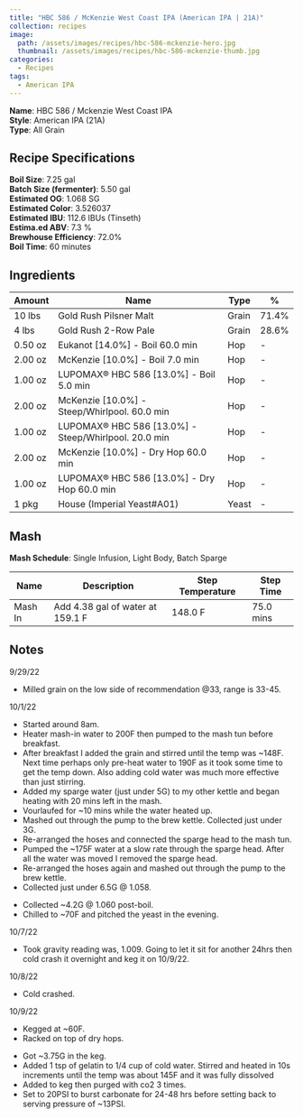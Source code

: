 ```yaml
---
title: "HBC 586 / McKenzie West Coast IPA (American IPA | 21A)"
collection: recipes
image:
  path: /assets/images/recipes/hbc-586-mckenzie-hero.jpg
  thumbnail: /assets/images/recipes/hbc-586-mckenzie-thumb.jpg
categories:
  - Recipes
tags:
  - American IPA
---
```


**Name**: HBC 586 / Mckenzie West Coast IPA<br />
**Style**: American IPA (21A)<br />
**Type**: All Grain

## Recipe Specifications

**Boil Size**: 7.25 gal<br />
**Batch Size (fermenter)**: 5.50 gal<br />
**Estimated OG**: 1.068 SG<br />
**Estimated Color**: 3.526037<br />
**Estimated IBU**: 112.6 IBUs (Tinseth)<br />
**Estima.ed ABV**: 7.3 %<br />
**Brewhouse Efficiency**: 72.0%<br />
**Boil Time**: 60 minutes<br />

## Ingredients

| Amount  | Name                                                 | Type  | %     |
| ------- | ---------------------------------------------------- | ----- | ----- |
| 10 lbs  | Gold Rush Pilsner Malt                               | Grain | 71.4% |
| 4 lbs   | Gold Rush 2-Row Pale                                 | Grain | 28.6% |
| 0.50 oz | Eukanot [14.0%] - Boil 60.0 min                      | Hop   | -     |
| 2.00 oz | McKenzie [10.0%] - Boil 7.0 min                      | Hop   | -     |
| 1.00 oz | LUPOMAX® HBC 586 [13.0%] - Boil 5.0 min              | Hop   | -     |
| 2.00 oz | McKenzie [10.0%] - Steep/Whirlpool. 60.0 min         | Hop   | -     |
| 1.00 oz | LUPOMAX® HBC 586 [13.0%] - Steep/Whirlpool. 20.0 min | Hop   | -     |
| 2.00 oz | McKenzie [10.0%] - Dry Hop 60.0 min                  | Hop   | -     |
| 1.00 oz | LUPOMAX® HBC 586 [13.0%] - Dry Hop 60.0 min          | Hop   | -     |
| 1 pkg   | House (Imperial Yeast#A01)                           | Yeast | -     |

## Mash

**Mash Schedule**: Single Infusion, Light Body, Batch Sparge

| Name    | Description                      | Step Temperature | Step Time |
| ------- | -------------------------------- | ---------------- | --------- |
| Mash In | Add 4.38 gal of water at 159.1 F | 148.0 F          | 75.0 mins |

## Notes

9/29/22

- Milled grain on the low side of recommendation @33, range is 33-45.

10/1/22

- Started around 8am.
- Heater mash-in water to 200F then pumped to the mash tun before breakfast.
- After breakfast I added the grain and stirred until the temp was ~148F. Next time perhaps only pre-heat water to 190F as it took some time to get the temp down. Also adding cold water was much more effective than just stirring.
- Added my sparge water (just under 5G) to my other kettle and began heating with 20 mins left in the mash.
- Vourlaufed for ~10 mins while the water heated up.
- Mashed out through the pump to the brew kettle. Collected just under 3G.
- Re-arranged the hoses and connected the sparge head to the mash tun.
- Pumped the ~175F water at a slow rate through the sparge head. After all the water was moved I removed the sparge head.
- Re-arranged the hoses again and mashed out through the pump to the brew kettle.
- Collected just under 6.5G @ 1.058.

* Collected ~4.2G @ 1.060 post-boil.
* Chilled to ~70F and pitched the yeast in the evening.

10/7/22

- Took gravity reading was, 1.009. Going to let it sit for another 24hrs then cold crash it overnight and keg it on 10/9/22.

10/8/22

- Cold crashed.

10/9/22

- Kegged at ~60F.
- Racked on top of dry hops.

* Got ~3.75G in the keg.
* Added 1 tsp of gelatin to 1/4 cup of cold water. Stirred and heated in 10s increments until the temp was about 145F and it was fully dissolved
* Added to keg then purged with co2 3 times.
* Set to 20PSI to burst carbonate for 24-48 hrs before setting back to serving pressure of ~13PSI.
